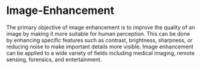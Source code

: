 # Image-Enhancement
The primary objective of image enhancement is to improve the quality of an image by making it more suitable for human perception. This can be done by enhancing specific features such as contrast, brightness, sharpness, or reducing noise to make important details more visible. Image enhancement can be applied to a wide variety of fields including medical imaging, remote sensing, forensics, and entertainment.
